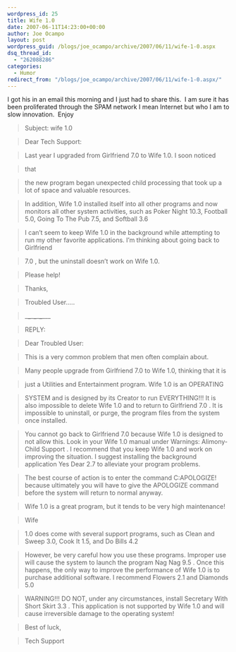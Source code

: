 ```yaml
---
wordpress_id: 25
title: Wife 1.0
date: 2007-06-11T14:23:00+00:00
author: Joe Ocampo
layout: post
wordpress_guid: /blogs/joe_ocampo/archive/2007/06/11/wife-1-0.aspx
dsq_thread_id:
  - "262088286"
categories:
  - Humor
redirect_from: "/blogs/joe_ocampo/archive/2007/06/11/wife-1-0.aspx/"
---
```

I got his in an email this morning and I just had to share this.&nbsp; I am sure it has been proliferated through the SPAM network I mean Internet but who I am to slow innovation.&nbsp; Enjoy


  


> 
  
> 
> 
> Subject: wife 1.0
> 
> 
  
> 
> 
> Dear Tech Support:
  
> 
> 
> Last year I upgraded from Girlfriend 7.0 to Wife 1.0. I soon noticed
  
> 
> 
> that
  
> 
> 
> the new program began unexpected child processing that took up a lot of space and valuable resources.
  
> 
> 
> In addition, Wife 1.0 installed itself into all other programs and now monitors all other system activities, such as Poker Night 10.3, Football 5.0, Going To The Pub 7.5, and Softball 3.6
  
> 
> 
> I can&#8217;t seem to keep Wife 1.0 in the background while attempting to run my other favorite applications. I&#8217;m thinking about going back to Girlfriend
  
> 
> 
> 7.0 , but the uninstall doesn&#8217;t work on Wife 1.0.
  
> 
> 
> Please help!
  
> 
> 
> Thanks,
  
> 
> 
> Troubled User&#8230;..
  
> 
> 
> \___\___\___\___\___\___\___
  
> 
> 
> REPLY:
  
> 
> 
> Dear Troubled User:
  
> 
> 
> This is a very common problem that men often complain about.
  
> 
> 
> Many people upgrade from Girlfriend 7.0 to Wife 1.0, thinking that it is
  
> 
> 
> just a Utilities and Entertainment program. Wife 1.0 is an OPERATING
  
> 
> 
> SYSTEM and is designed by its Creator to run EVERYTHING!!! It is also impossible to delete Wife 1.0 and to return to Girlfriend 7.0 . It is impossible to uninstall, or purge, the program files from the system once installed.
  
> 
> 
> You cannot go back to Girlfriend 7.0 because Wife 1.0 is designed to not allow this. Look in your Wife 1.0 manual under Warnings: Alimony-Child Support . I recommend that you keep Wife 1.0 and work on improving the situation. I suggest installing the background application Yes Dear 2.7 to alleviate your program problems.
  
> 
> 
> The best course of action is to enter the command C:APOLOGIZE! because ultimately you will have to give the APOLOGIZE command before the system will return to normal anyway.
  
> 
> 
> Wife 1.0 is a great program, but it tends to be very high maintenance!
  
> 
> 
> Wife
  
> 
> 
> 1.0 does come with several support programs, such as Clean and Sweep 3.0, Cook It 1.5, and Do Bills 4.2
  
> 
> 
> However, be very careful how you use these programs. Improper use will cause the system to launch the program Nag Nag 9.5 . Once this happens, the only way to improve the performance of Wife 1.0 is to purchase additional software. I recommend Flowers 2.1 and Diamonds 5.0
  
> 
> 
> WARNING!!! DO NOT, under any circumstances, install Secretary With Short Skirt 3.3 . This application is not supported by Wife 1.0 and will cause irreversible damage to the operating system!
  
> 
> 
> Best of luck,
  
> 
> 
> Tech Support </BLOCKQUOTE>